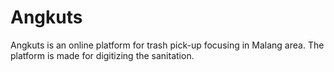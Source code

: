 # Angkuts
Angkuts is an online platform for trash pick-up focusing in Malang area. The platform is made for digitizing the sanitation.
